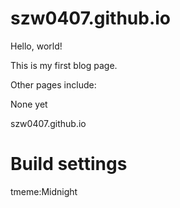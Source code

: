 # szw0407.github.io

Hello, world!

This is my first blog page.

Other pages include:

None yet

szw0407.github.io

# Build settings
tmeme:Midnight